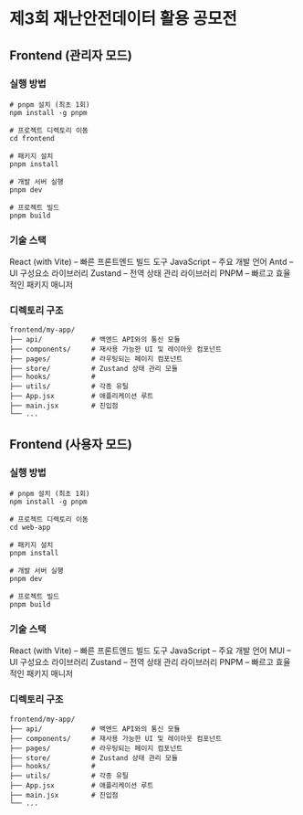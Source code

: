# 제3회 재난안전데이터 활용 공모전

## Frontend (관리자 모드)
### 실행 방법
```
# pnpm 설치 (최초 1회)
npm install -g pnpm

# 프로젝트 디렉토리 이동
cd frontend

# 패키지 설치
pnpm install

# 개발 서버 실행
pnpm dev

# 프로젝트 빌드
pnpm build
```

### 기술 스택
React (with Vite) – 빠른 프론트엔드 빌드 도구
JavaScript – 주요 개발 언어
Antd – UI 구성요소 라이브러리
Zustand – 전역 상태 관리 라이브러리
PNPM – 빠르고 효율적인 패키지 매니저

### 디렉토리 구조
```
frontend/my-app/
├── api/            # 백엔드 API와의 통신 모듈
├── components/     # 재사용 가능한 UI 및 레이아웃 컴포넌트
├── pages/          # 라우팅되는 페이지 컴포넌트
├── store/          # Zustand 상태 관리 모듈
├── hooks/          #
├── utils/          # 각종 유틸
├── App.jsx         # 애플리케이션 루트
├── main.jsx        # 진입점
└── ...
```

## Frontend (사용자 모드)
### 실행 방법
```
# pnpm 설치 (최초 1회)
npm install -g pnpm

# 프로젝트 디렉토리 이동
cd web-app

# 패키지 설치
pnpm install

# 개발 서버 실행
pnpm dev

# 프로젝트 빌드
pnpm build
```

### 기술 스택
React (with Vite) – 빠른 프론트엔드 빌드 도구
JavaScript – 주요 개발 언어
MUI – UI 구성요소 라이브러리
Zustand – 전역 상태 관리 라이브러리
PNPM – 빠르고 효율적인 패키지 매니저

### 디렉토리 구조
```
frontend/my-app/
├── api/            # 백엔드 API와의 통신 모듈
├── components/     # 재사용 가능한 UI 및 레이아웃 컴포넌트
├── pages/          # 라우팅되는 페이지 컴포넌트
├── store/          # Zustand 상태 관리 모듈
├── hooks/          #
├── utils/          # 각종 유틸
├── App.jsx         # 애플리케이션 루트
├── main.jsx        # 진입점
└── ...
```